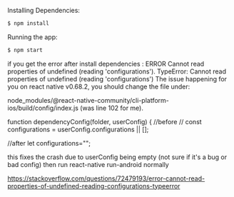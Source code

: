

Installing Dependencies:

```bash
$ npm install
```

Running the app:

```bash
$ npm start
```

if you get the error after install dependencies :
ERROR Cannot read properties of undefined (reading 'configurations'). TypeError: Cannot read properties of undefined (reading 'configurations')
The issue happening for you on react native v0.68.2, you should change the file under:

node_modules/@react-native-community/cli-platform-ios/build/config/index.js
(was line 102 for me).

function dependencyConfig(folder, userConfig) {
//before
// const configurations = userConfig.configurations || [];

//after
    let configurations="";
    
    
this fixes the crash due to userConfig being empty (not sure if it's a bug or bad config)
then run react-native run-android normally

https://stackoverflow.com/questions/72479193/error-cannot-read-properties-of-undefined-reading-configurations-typeerror


